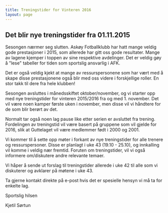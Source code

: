 ```yaml
---
title: Treningstider for Vinteren 2016
layout: page
---
```


## Det blir nye treningstider fra 01.11.2015

Sesongen nærmer seg slutten. Askøy Fotballklubb har hatt mange veldig gode prestasjoner i 2015, som allerede har gitt oss gode resultater. 
Mange av lagene kjemper i toppen av sine respektive avdelinger. 
Det er veldig gøy å "lese" tabeller for tiden som sportslig ansvarlig i AFK. 

Det er også veldig kjekt at mange av ressurspersonene som har vært med å skape disse prestasjonene også blir med oss videre i forskjellige roller.
En stor takk til dere fra hele klubben!

Sesongen avsluttes i månedsskiftet oktober/november, og vi starter opp med nye treningstider for vinteren 2015/2016 fra og med 1. november. 
Det vil være noen kamper første uken i november, men disse vil vi håndtere for de som blir berørt av det.

Normalt tar også noen lag pause like etter serien er avsluttet fra trening. Fordelingen av treningstid vil være basert på gruppene som vil gjelde for 2016, slik at Guttelaget vil være medlemmer født i 2000 og 2001. 

Vi kommer til å sette opp møter i forkant av nye treningstider for alle trenere og ressurspersoner. Disse er planlagt i uke 43 (19.10 - 25.10), og innkalling vil komme i veldig nær fremtid. 
Foruten om treningstider, vil vi også informere om/diskutere andre relevante temaer.

Vi håper å sende ut forslag til treningstider allerede i uke 42 til alle som vi diskuterer og avklarer på møtene i uke 43.

Ta gjerne kontakt direkte på e-post hvis det er spesielle hensyn vi må ta for enkelte lag.


Sportslig hilsen

Kjetil Sørtun

